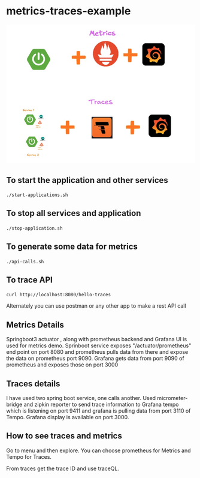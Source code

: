 # metrics-traces-example
![screenshot](metric-traces-example.jpg)

## To start the application and other services 
`./start-applications.sh`


## To stop all services and application
`./stop-application.sh `

## To generate some data for metrics
`./api-calls.sh`

## To trace API 
`curl http://localhost:8080/hello-traces`

Alternately you can use postman or any other app to make a rest API call

## Metrics Details
Springboot3 actuator , along with prometheus backend and Grafana UI is used for metrics demo. Sprinboot service exposes "/actuator/prometheus" end point on port 8080 and prometheus pulls data from there and expose the data on prometheus port 9090. Grafana gets data from port 9090 of prometheus and exposes those on port 3000

## Traces details
I have used two spring boot service, one calls another. Used micrometer-bridge and zipkin reporter to send trace information to Grafana tempo which is listening on port 9411 and grafana is pulling data from port 3110 of Tempo. Grafana display is available on port 3000.

## How to see traces and metrics
Go to menu and then explore.
You can choose prometheus for Metrics and Tempo for Traces.

From traces get the trace ID and use traceQL.

